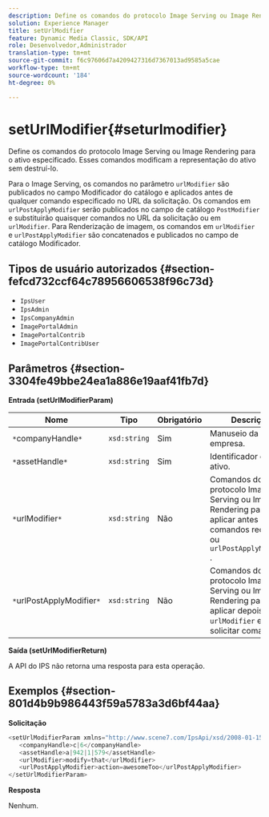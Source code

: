 ```yaml
---
description: Define os comandos do protocolo Image Serving ou Image Rendering para o ativo especificado. Esses comandos modificam a representação do ativo sem destruí-lo.
solution: Experience Manager
title: setUrlModifier
feature: Dynamic Media Classic, SDK/API
role: Desenvolvedor,Administrador
translation-type: tm+mt
source-git-commit: f6c97606d7a4209427316d7367013ad9585a5cae
workflow-type: tm+mt
source-wordcount: '184'
ht-degree: 0%

---
```



# setUrlModifier{#seturlmodifier}

Define os comandos do protocolo Image Serving ou Image Rendering para o ativo especificado. Esses comandos modificam a representação do ativo sem destruí-lo.

Para o Image Serving, os comandos no parâmetro `urlModifier` são publicados no campo Modificador do catálogo e aplicados antes de qualquer comando especificado no URL da solicitação. Os comandos em `urlPostApplyModifier` serão publicados no campo de catálogo `PostModifier` e substituirão quaisquer comandos no URL da solicitação ou em `urlModifier`. Para Renderização de imagem, os comandos em `urlModifier` e `urlPostApplyModifier` são concatenados e publicados no campo de catálogo Modificador.

## Tipos de usuário autorizados {#section-fefcd732ccf64c78956606538f96c73d}

* `IpsUser`
* `IpsAdmin`
* `IpsCompanyAdmin`
* `ImagePortalAdmin`
* `ImagePortalContrib`
* `ImagePortalContribUser`

## Parâmetros {#section-3304fe49bbe24ea1a886e19aaf41fb7d}

**Entrada (setUrlModifierParam)**

| Nome | Tipo | Obrigatório | Descrição |
|---|---|---|---|
| `*`companyHandle`*` | `xsd:string` | Sim | Manuseio da empresa. |
| `*`assetHandle`*` | `xsd:string` | Sim | Identificador de ativo. |
| `*`urlModifier`*` | `xsd:string` | Não | Comandos do protocolo Image Serving ou Image Rendering para aplicar antes dos comandos request ou `urlPostApplyModifier` . |
| `*`urlPostApplyModifier`*` | `xsd:string` | Não | Comandos do protocolo Image Serving ou Image Rendering para aplicar depois de `urlModifier` e solicitar comandos. |

**Saída (setUrlModifierReturn)**

A API do IPS não retorna uma resposta para esta operação.

## Exemplos {#section-801d4b9b986443f59a5783a3d6bf44aa}

**Solicitação**

```java
<setUrlModifierParam xmlns="http://www.scene7.com/IpsApi/xsd/2008-01-15">
   <companyHandle>c|6</companyHandle>
   <assetHandle>a|942|1|579</assetHandle>
   <urlModifier>modify=that</urlModifier>
   <urlPostApplyModifier>action=awesomeToo</urlPostApplyModifier>
</setUrlModifierParam>
```

**Resposta**

Nenhum.
